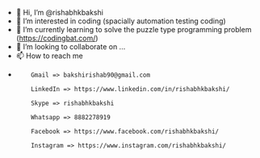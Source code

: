 - 👋 Hi, I’m @rishabhkbakshi
- 👀 I’m interested in coding (spacially automation testing coding)
- 🌱 I’m currently learning to solve the puzzle type programming problem (https://codingbat.com/)
- 💞️ I’m looking to collaborate on ...
- 📫 How to reach me
- 
          Gmail => bakshirishab90@gmail.com

          LinkedIn => https://www.linkedin.com/in/rishabhkbakshi/

          Skype => rishabhkbakshi

          Whatsapp => 8882278919

          Facebook => https://www.facebook.com/rishabhkbakshi/
          
          Instagram => https://www.instagram.com/rishabhkbakshi/
          

<!---
rishabhkbakshi/rishabhkbakshi is a ✨ special ✨ repository because its `README.md` (this file) appears on your GitHub profile.
You can click the Preview link to take a look at your changes.
--->
